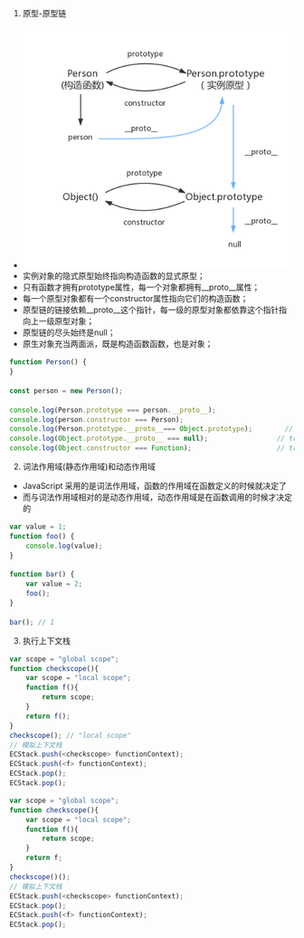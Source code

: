 1. 原型-原型链
* ![实例与实例原型的关系图](https://github.com/huoyou/notes/blob/master/imgs/prototype5.png)
* 实例对象的隐式原型始终指向构造函数的显式原型；
*  只有函数才拥有prototype属性，每一个对象都拥有__proto__属性；
*  每一个原型对象都有一个constructor属性指向它们的构造函数；
*  原型链的链接依赖__proto__这个指针，每一级的原型对象都依靠这个指针指向上一级原型对象；
*  原型链的尽头始终是null；
*  原生对象充当两面派，既是构造函数函数，也是对象；
```javascript
function Person() {
}

const person = new Person();

console.log(Person.prototype === person.__proto__);                     // true
console.log(person.constructor === Person);                            // true
console.log(Person.prototype.__proto__=== Object.prototype);        // true
console.log(Object.prototype.__proto__ === null);                 // true
console.log(Object.constructor === Function);                     // true
``` 
2. 词法作用域(静态作用域)和动态作用域
* JavaScript 采用的是词法作用域，函数的作用域在函数定义的时候就决定了
* 而与词法作用域相对的是动态作用域，动态作用域是在函数调用的时候才决定的
```javascript
var value = 1;
function foo() {
    console.log(value);
}

function bar() {
    var value = 2;
    foo();
}

bar(); // 1
```
3. 执行上下文栈
```javascript
var scope = "global scope";
function checkscope(){
    var scope = "local scope";
    function f(){
        return scope;
    }
    return f();
}
checkscope(); // "local scope"
// 模拟上下文栈
ECStack.push(<checkscope> functionContext);
ECStack.push(<f> functionContext);
ECStack.pop();
ECStack.pop();
```
```javascript
var scope = "global scope";
function checkscope(){
    var scope = "local scope";
    function f(){
        return scope;
    }
    return f;
}
checkscope()();
// 模拟上下文栈
ECStack.push(<checkscope> functionContext);
ECStack.pop();
ECStack.push(<f> functionContext);
ECStack.pop();
```
 
